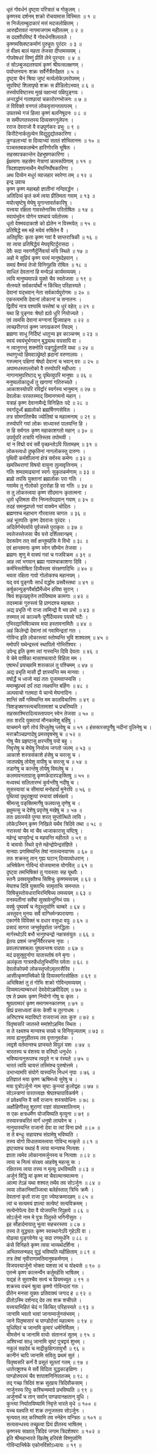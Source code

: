 धृतं गोवर्धनं दृष्ट्वा परित्रातं च गोकुलम् ।  
कृष्णस्य दर्शनम् शक्रो रोचयामास विस्मितः ॥ १ ॥  
स निर्जलाम्बुदाकारं मत्तं मदजलोक्षितम् ।  
आरुह्यैरावतं नागमाजगाम महीतलम् ॥ २ ॥  
स ददर्शोपविष्टं वै गोवर्धनशिलातले ।  
कृष्णमक्लिष्टकर्माणं पुरुहूतः पुरंदरः ॥ ३ ॥  
तं वीक्ष्य बालं महता तेजसा दीप्तमव्ययम् ।  
गोपवेषधरं विष्णुं प्रीतिं लेभे पुरन्दरः ॥ ४ ॥  
तं सोऽम्बुजदलश्यामं कृष्णं श्रीवत्सलक्षणम् ।  
पर्याप्तनयनः शक्रः सर्वैर्नेर्त्रैरुदैक्षत ॥ ५ ॥  
दृष्ट्वा चैनं श्रिया जुष्टं मर्त्यलोकेऽमरोपमम् ।  
सूपविष्टं शिलापृष्ठे शक्रः स व्रीडितोऽभवत् ॥ ६ ॥  
तस्योपविष्टास्य मुखं पक्षाभ्यां पक्षिपुङ्‌‌गवः ।  
अन्तर्द्धानं गतश्छायां चकारोरगभोजनः ॥ ७ ॥  
तं विविक्ते वनगतं लोकवृत्तान्ततत्परम् ।  
उपतस्थे गजं हित्वा कृष्णं बलनिषूदनः ॥ ८ ॥  
स समीपगतस्तस्य दिव्यस्रगनुलेपनः ।  
रराज देवराजो वै वज्रपूर्णकरः प्रभुः ॥ ९ ॥  
किरीटेनार्कतुल्येन विद्युदुद्योतकारिणा ।  
कुण्डलाभ्यां स दिव्याभ्यां सततं शोभिताननः ॥ १० ॥  
पञ्चस्तबकलम्बेन हारिणोरसि भूषितः ।  
सहस्रपत्रकान्तेन देहभूषणकारिणा ।  
ईक्षमाणः सहस्रेण नेत्राणां कामरूपिणाम् ॥ ११ ॥  
त्रिदशाज्ञापनार्थेन मेघनिर्घोषकारिणा ।  
अथ दिव्येन मधुरं व्याजहार स्वरेणा तम् ॥ १२ ॥  
इन्द्र उवाच  
कृष्ण कृष्ण महाबहो ज्ञातीनां नन्दिवर्द्धन ।  
अतिदिव्यं कृतं कर्म त्वया प्रीतिमता गवाम् ॥ १३ ॥  
मयोत्सृष्टेषु मेघेषु युगान्तावर्तकारिषु ।  
यत्त्वया रक्षिता गावस्तेनास्मि परितोषितः ॥ १४ ॥  
स्वायंभुवेन योगेन यश्चायं पर्वतोत्तमः ।  
धृतो वेश्मवदाकाशे को ह्येतेन न विस्मयेत् ॥ १५ ॥  
प्रतिषिद्धे मम महे मयेयं रुषितेन वै ।  
अतिवृष्टिः कृता कृष्ण गवां वै साप्तरात्रिकी ॥ १६ ॥  
सा त्वया प्रतिषिद्धेयं मेघवृष्टिर्दुरासदा ।  
देवैः सदा नवगणैर्दुर्निवार्या मयि स्थिते ॥ १७ ॥  
अहो मे सुप्रियं कृष्ण यत्त्वं मानुषदेहवान् ।  
समग्रं वैष्णवं तेजो विनिगूहसि रोषितः ॥ १८ ॥  
साधितं देवतानां हि मन्येऽहं कार्यमव्ययम् ।  
त्वयि मानुष्यमापन्ने युक्ते चैव स्वतेजसा ॥ १९ ॥  
सेत्स्यते सर्वकार्यार्थो न किंचित् परिहास्यते ।  
देवानां यद्‌भवान् नेता सर्वकार्यपुरोगमः ॥ २० ॥  
एकस्त्वमसि देवानां लोकानां च सनातनः ।  
द्वितीयं नात्र पश्यामि यस्तेषां च धुरं वहेत् ॥ २१ ॥  
यथा हि पुङ्‌‌गवः श्रेष्ठो ह्यग्रे धुरि नियोज्यते ।  
एवं त्वमसि देवानां मग्नानां द्विजवाहनः ॥ २२ ॥  
त्वच्छरीरगतं कृष्ण जगत्प्रकरणं त्विदम् ।  
ब्रह्मणा साधु निर्दिष्टं धातुभ्य इव काञ्चनम् ॥ २३ ॥  
स्वयं स्वयंभूर्भगवान् बुद्ध्याथ वयसापि वा ।  
न त्वानुगन्तुं शक्नोति पङ्‌‌गुर्द्रुतगतिं यथा ॥ २४ ॥  
स्थाणुभ्यो हिमवाञ्छ्रेष्ठो ह्रदानां वरुणालयः ।  
गरुत्मान् पक्षिणां श्रेष्ठो देवानां च भवान् वरः ॥ २५ ॥  
अपामधस्ताल्लोको वै तस्योपरि महीधराः ।  
नागानामुपरिष्टाद् भूः पृथिव्युपरि मानुषाः ॥ २६ ॥  
मनुष्यलोकादूर्ध्वं तु खगाणां गतिरुच्यते ।  
आकाशस्योपरि रविर्द्वारं स्वर्गस्य भानुमान् ॥ २७ ॥  
देवलोकः परस्तस्माद् विमानगमनो महान् ।  
यत्राहं कृष्ण देवानामैन्द्रे विनिहितः पदे ॥ २८ ॥  
स्वर्गादूर्ध्वं ब्रह्मलोको ब्रह्मर्षिगणसेवितः ।  
तत्र सोमगतिश्चैव ज्योतिषां च महात्मनाम् ॥ २९ ॥  
तस्योपरि गवां लोकः साध्यास्तं पालयन्ति हि ।  
स हि सर्वगतः कृष्ण महाकाशगतो महान् ॥ ३० ॥  
उपर्युपरि तत्रापि गतिस्तव तपोमयी ।  
यां न विद्मो वयं सर्वे पृच्छन्तोऽपि पितामहम् ॥ ३१ ॥  
लोकस्त्वधो दुष्कृतिनां नागलोकस्तु दारुणः ।  
पृथिवी कर्मशीलानां क्षेत्रं सर्वस्य कर्मणः ॥ ३२ ॥  
खमस्थिराणां विषयो वायुना तुल्यवृत्तिनाम् ।  
गतिः शमदमाढ्यानां स्वर्गः सुकृतकर्मणाम् ॥ ३३ ॥  
ब्राह्मे तपसि युक्तानां ब्रह्मलोकः परा गतिः ।  
गवामेव तु गोलोको दुरारोहा हि सा गतिः ॥ ३४ ॥  
स तु लोकस्त्वया कृष्ण सीदमानः कृतात्मना ।  
धृतो धृतिमता वीर निघ्नतोपद्रवान् गवाम् ॥ ३५ ॥  
तदहं समनुप्राप्तो गवां वाक्येन चोदितः ।  
ब्रह्मणश्च महाभाग गौरवात्तव चागतः ॥ ३६ ॥  
अहं भूतपतिः कृष्ण देवराजः पुरंदरः ।  
अदितेर्गर्भपर्याये पूर्वजस्ते पुराकृतः ॥ ३७ ॥  
स्वतेजस्तेजसा चैव यत्ते दर्शितवानहम् ।  
देवरूपेण तत् सर्वं क्षन्तुमर्हसि मे विभो ॥ ३८ ॥  
एवं क्षान्तमनाः कृष्ण स्वेन सौम्येन तेजसा ।  
ब्रह्मणः शृणु मे वाक्यं गवां च गजविक्रम ॥ ३९ ॥  
आह त्वां भगवान् ब्रह्मा गावश्चाकाशगा दिवि ।  
कर्मभिस्तोषिता दिव्यैस्तव संरक्षणादिभिः ॥ ४० ॥  
भवता रक्षिता गावो गोलोकश्च महानयम् ।  
यद् वयं पुङ्‌‌गवैः सार्धं वर्द्धामः प्रसवैस्तथा ॥ ४१ ॥  
कर्षुकान्पुङ्‌‌गवैर्बाह्यैर्मेध्येन हविषा सुरान् ।  
श्रियं शकृत्प्रवृत्तेन तर्पयिष्याम कामगाः ॥ ४२ ॥  
तदस्माकं गुरुस्त्वं हि प्राणदश्च महाबलः ।  
अद्य प्रभृति नो राजा त्वमिन्द्रो वै भव प्रभो ॥ ४३ ॥  
तस्मात् त्वं काञ्चनैः पूर्णैर्दिव्यस्य पयसो घटैः ।  
एभिरद्याभिषिञ्चस्व मया हस्तावनामितैः ॥ ४४ ॥  
अहं किलेन्द्रो देवानां त्वं गवामिन्द्रतां गतः ।  
गोविन्द इति लोकास्त्वां स्तोष्यन्ति भुवि शाश्वतम् ॥ ४५ ॥  
ममोपरि यथेन्द्रस्त्वं स्थापितो गोभिरीश्वरः ।  
उपेन्द्र इति कृष्ण त्वां गास्यन्ति दिवि देवताः ॥ ४६ ॥  
ये चेमे वार्षिका मासाश्चत्वारो विहिता मम ।  
एषामर्धं प्रयच्छामि शरत्कालं तु पश्चिमम् ॥ ४७ ॥  
अद्य प्रभृति मासौ द्वौ ज्ञास्यन्ति मम मानवाः ।  
वर्षार्द्धे च ध्वजो मह्यं ततः पूजामवाप्स्यसि ।  
ममाम्बुप्रभवं दर्पं तदा त्यक्ष्यन्ति बर्हिणः ॥ ४८ ॥  
अल्पवाचो गतमदा ये चान्ये मेघनादिनः ।  
शान्तिं सर्वे गमिष्यन्ति मम कालविचारिणः ॥ ४९ ॥  
त्रिशङ्‌‌क्वगस्त्यचरितामाशां च प्रचरिष्यति ।  
सहस्ररश्मिरादित्यस्तापयन् स्वेन तेजसा ॥ ५० ॥  
ततः शरदि युक्तायां मौनकामेशु बर्हिषु ।  
याचमाने खगे तोयं विप्लुतेषु प्लवेषु च ॥ ५१ ॥
हंससारसपूर्णेषु नदीनां पुलिनेषु च ।  
मत्तक्रौञ्चप्रणादेषु प्रमत्तवृषभेषु च ॥ ५२ ॥  
गोषु चैव प्रहृष्टासु क्षरन्तीषु पयो बहु ।  
निवृत्तेषु च मेघेषु निर्यात्य जगतो जलम् ॥ ५३ ॥  
आकाशे शस्त्रसंकाशे हंसेषु च चरत्सु च ।  
जातपद्मेषु तोयेशु वापीषु च सरत्सु च ॥ ५४ ॥  
तडागेषु च कान्तेषु तोयेषु विमलेषु च ।  
कलमावनताग्रासु कृष्णकेदारपङ्‌‌क्तिषु ॥ ५५ ॥  
मध्यस्थं सलिलारम्भं कुर्वन्तीषु नदीषु च ।  
सुसस्यायां च सीमायां मनोहर्यां मुनेरपि ॥ ५६ ॥  
पृथिव्यां पृथुराष्ट्रायां रम्यायां वर्षसंक्षये ।  
श्रीमत्सु पङ्‌‌क्तिमार्गेषु फलवत्सु तृणेषु च ।  
इक्षुमत्सु च देशेषु प्रवृत्तेषु मखेषु च ॥ ५७ ॥  
ततः प्रवर्त्स्यते पुण्या शरत् सुप्तोत्थिते त्वयि ।  
लोकेऽस्मिन् कृष्ण निखिले यथैव त्रिदिवे तथा ॥ ५८ ॥  
नरास्त्वां चैव मां चैव ध्वजाकारासु यष्टिषु ।  
महेन्द्रं चाप्युपेन्द्रं च महयन्ति महीतले ॥ ५९ ॥  
ये चावयोः स्थिरे वृत्ते महेन्द्रोपेन्द्रसंज्ञिते ।  
मानवाः प्रणमिष्यन्ति तेषां नास्त्यनयागमः ॥ ६० ॥  
ततः शक्रस्तु तान् गृह्य घटान् दिव्यपयोधरान् ।  
अभिषेकेण गोविन्दं योजयामास योगवित् ॥ ६१ ॥  
दृष्ट्वा तमभिषिक्तं तु गावस्ताः सह यूथपैः ।  
स्तनैः प्रस्रवयुक्तैश्च सिषिचुः कृष्णमव्ययम् ॥ ६२ ॥  
मेघाश्च दिवि युक्ताभिः सामृताभिः समन्ततः ।  
सिषिचुस्तोयधाराभिरभिषिच्य तमव्ययम् ॥ ६३ ॥  
वनस्पतीनां सर्वेषां सुस्रावेन्दुनिभं पयः ।  
ववर्षुः पुष्पवर्षं च नेदुस्तूर्याणि चाम्बरे ॥ ६४ ॥  
अस्तुवन् मुनयः सर्वे वाग्भिर्मन्त्रपरायणाः ।  
एकार्णवे विविक्तं च दधार वसुधा वपुः ॥ ६५ ॥  
प्रसादं सागरा जग्मुर्ववुर्वाता जगद्धिताः ।  
मार्गस्थोऽपि बभौ भानुश्चन्द्रो नक्षत्रसंयुतः ॥ ६६ ॥  
ईतयः प्रशमं जग्मुर्निर्वैररचना नृपाः ।  
प्रवालपत्रशबलाः पुष्पवन्तश्र पादपाः ॥ ६७ ॥  
मदं प्रसुस्रुवुर्नागा यातास्तोषं वने मृगाः ।  
अलंकृता गात्ररुहैर्धातुभिर्भान्ति पर्वताः ॥ ६८ ॥  
देवलोकोपमो लोकस्तृप्तोऽमृतरसैरिव ।  
आसीत्कृष्णाभिषेको हि दिव्यस्वर्गरसोक्षितः ॥ ६९ ॥  
अभिषिक्तं तु तं गोभिः शक्रो गोविन्दमव्ययम् ।  
दिव्यमाल्याम्बरधरं देवदेवोऽब्रवीदिदम् ॥ ७० ॥  
एष ते प्रथमः कृष्ण नियोगो गोषु यः कृतः ।  
श्रूयतामपरं कृष्ण ममागमनकारणम् ॥ ७१ ॥  
क्षिप्रं प्रसाध्यतां कंसः केशी च तुरगाधमः ।  
अरिष्टश्च मदाविष्टो राजराज्यं ततः कुरु ॥ ७२ ॥  
पितृष्वसरि जातस्ते ममांशोऽहमिव स्थितः ।  
स ते रक्ष्यश्च मान्यश्च सख्ये च विनियुज्यताम् ॥ ७३ ॥  
त्वया ह्यनुगृहीतस्य तव वृत्तानुवर्तकः ।  
त्वद्वशे वर्तमानश्च प्राप्स्यते विपुलं यशः ॥ ७४ ॥  
भारतस्य च वंशस्य स वरिष्ठो धनुर्धरः ।  
भविष्यत्यनुरूपश्च त्वदृते न च रंस्यते ॥ ७५ ॥  
भारतं त्वयि चायत्तं तस्मिंश्च पुरुषोत्तमे ।  
उभाभ्यामपि संयोगे यास्यन्ति निधनं नृपाः ॥ ७६ ॥  
प्रतिज्ञातं मया कृष्ण ऋषिमध्ये सुरेषु च ।  
मया पुत्रोऽर्जुनो नाम सृष्टः कुन्त्यां कुलोद्वहः ॥ ७७ ॥  
सोऽस्त्राणां पारतत्त्वज्ञः श्रेष्ठश्चापाविकर्षणे ।  
तं प्रवेक्ष्यन्ति वै सर्वे राजानः शस्त्रयोधिनः ॥ ७८ ॥  
अक्षौहिणीस्तु शूराणां राज्ञां संग्रामशालिनाम् ।  
स एकः क्षत्रधर्मेण योजयिष्यति मृत्युना ॥ ७९ ॥  
तस्यास्त्रचरितं मार्गं धनुषो लाघवेन च ।  
नानुयास्यन्ति राजानो देवा वा त्वां विना प्रभो ॥ ८० ॥  
स ते बन्धुः सहायश्च संग्रामेषु भविष्यति ।  
तस्य योगो विधातव्यस्त्वया गोविन्द मत्कृते ॥ ८१ ॥  
द्रष्टव्यश्च यथाहं वै त्वया मान्यश्च नित्यशः ।  
ज्ञाता त्वमेव लोकानामर्जुनस्य च नित्यशः ॥ ८२ ॥  
त्वया च नित्यं संरक्ष्य आहवेषु महत्सु सः ।  
रक्षितस्य त्वया तस्य न मृत्युः प्रभविष्यति ॥ ८३ ॥  
अर्जुनं विद्धि मां कृष्ण मां चैवात्मानमात्मना ।  
आत्मा तेऽहं यथा शश्वत् तथैव तव सोऽर्जुनः ॥ ८४ ॥  
त्वया लोकानिमाञ्जित्वा बलेर्हस्तात् त्रिभिः क्रमैः ।  
देवतानां कृतो राजा पुरा ज्येष्ठक्रमादहम् ॥ ८५ ॥  
त्वां च सत्यमयं ज्ञात्वा सत्येष्टं सत्यविक्रमम् ।  
सत्येनोपेत्य देवा वै योजयन्ति रिपुक्षये ॥ ८६ ॥  
सोऽर्जुनो नाम मे पुत्रः पितुस्ते भगिनीसुतः ।  
इह सौहार्दमायातु भूत्वा सहचरस्तव ॥ ८७ ॥  
तस्य ते युद्ध्यतः कृष्ण स्वस्थानेऽपि गृहेऽपि वा ।  
वोढव्या पुङ्‌‌गवेनेव धूः सदा रणमूर्धनि ॥ ८८ ॥  
कंसे विनिहते कृष्ण त्वया भाव्यर्थदर्शिना ।  
अभितस्तन्महद् युद्धं भविष्यति महीक्षिताम् ॥ ८९ ॥  
तत्र तेषां नृवीराणामतिमानुषकर्मणाम् ।  
विजयस्यार्जुनो भोक्ता यशसा त्वं च योक्ष्यसे ॥ ९० ॥  
एतन्मे कृष्ण कार्त्स्न्येन कर्तुमर्हसि भाषितम् ।  
यद्यहं ते सुराश्चैव सत्यं च प्रियमच्युत ॥ ९१ ॥  
शक्रस्य वचनं श्रुत्वा कृष्णो गोविन्दतां गतः ।  
प्रीतेन मनसा युक्तः प्रतिवाक्यं जगाद ह ॥ ९२ ॥  
प्रीतोऽस्मि दर्शनाद् देव तव शक्र शचीपते ।  
यत्त्वयाभिहितं चेदं न किंचित् परिहास्यते ॥ ९३ ॥  
जानामि भवतो भावां जानाम्यर्जुनसंभवम् ।  
जाने पितृष्वसारं च पाण्डोर्दत्तां महात्मनः ॥ ९४ ॥  
युधिष्ठिरं च जानामि कुमारं धर्मनिर्मितम् ।  
भीमसेनं च जानामि वायोः संतानजं सुतम् ॥ ९५ ॥  
अश्विभ्यां साधु जानामि सृष्टं पुत्रद्वयं शुभम् ।  
नकुलं सहदेवं च माद्रीकुक्षिगतावुभौ ॥ ९६ ॥  
कानीनं चापि जानामि सवितुः प्रथमं सुतं ।  
पितृष्वसरि कर्णं वै प्रसूतं सूततां गतम् ॥ ९७ ॥  
धार्तराष्ट्राश्च मे सर्वे विदिता युद्धकाङ्‌‌क्षिणः ।  
पाण्डोरुपरमं चैव शापाशनिनिपातजम् ॥ ९८ ॥  
तद्‌ गच्छ त्रिदिवं शक्र सुखाय त्रिदिवौकसाम् ।  
नार्जुनस्य रिपुः कश्चिन्ममाग्रे प्रभविष्यति ॥ ९९ ॥  
अर्जुनार्थे च तान् सर्वान् पाण्डवानक्षतान् युधि ।  
कुन्त्या निर्यातयिष्यामि निवृत्ते भारते मृधे ॥ १०० ॥  
यच्च वक्ष्यति मां शक्र तनूजस्तव सोऽर्जुनः ।  
भृत्यवत् तत् करिष्यामि तव स्नेहेन यन्त्रितः ॥ १०१ ॥  
सत्यसन्धस्य तच्छ्रुत्वा प्रियं प्रीतस्य भाषितम् ।  
कृष्णस्य साक्षात् त्रिदिवं जगाम त्रिदशेश्वरः ॥ १०२ ॥  
इति श्रीमहाभारते खिलेषु हरिवंशे विष्णुपर्वणि  
गोविन्दाभिषेके एकोनविंशोऽध्यायः ॥ १९ ॥
